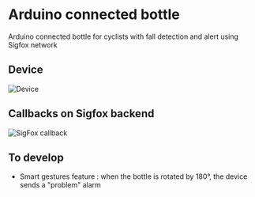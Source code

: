 # Arduino connected bottle
Arduino connected bottle for cyclists with fall detection and alert using Sigfox network

## Device
![Device](https://altab.fr/share/pics/connected-bottle.jpg "Device")

## Callbacks on Sigfox backend
![SigFox callback](https://altab.fr/share/pics/sigfox-callback.png "Sigfox callback")

## To develop
* Smart gestures feature : when the bottle is rotated by 180°, the device sends a "problem" alarm
